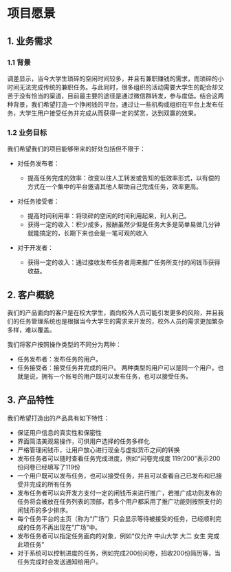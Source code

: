 # 项目愿景

## 1. 业务需求

### 1.1 背景
调差显示，当今大学生琐碎的空闲时间较多，并且有兼职赚钱的需求，而琐碎的小时间无法完成传统的兼职任务。与此同时，很多组织的活动需要大学生的配合却又苦于没有恰当的渠道，目前最主要的途径是通过微信群转发，参与度低。结合这两种背景，我们希望打造一个挣闲钱的平台，通过让一些机构或组织在平台上发布任务，大学生用户接受任务并完成从而获得一定的奖赏，达到双赢的效果。

### 1.2 业务目标
我们希望我们的项目能够带来的好处包括但不限于：
- 对任务发布者：
  - 提高任务完成的效率：改变以往人工转发或告知的低效率形式，以有偿的方式在一个集中的平台邀请其他人帮助自己完成任务，效率更高。

- 对任务接受者：
  - 提高时间利用率：将琐碎的空闲的时间利用起来，利人利己。
  - 获得一定的收入：积少成多，报酬虽然少但是任务大多是简单易做几分钟就能搞定的，长期下来也会是一笔可观的收入

- 对于开发者：
  - 获得一定的收入：通过接收发布任务者用来推广任务所支付的闲钱币获得收益。


## 2. 客户概貌
我们的产品面向的客户是在校大学生，面向校外人员可能引发更多的风险，并且我们的任务管理系统也是根据当今大学生的需求来开发的，校外人员的需求更加繁杂多样，难以覆盖。

我们将客户按照操作类型的不同分为两种：
- 任务发布者：发布任务的用户。
- 任务接受者：接受任务并完成的用户。
两种类型的用户可以是同一个用户。也就是说，拥有一个账号的用户既可以发布任务，也可以接受任务。


## 3. 产品特性

我们希望打造出的产品具有如下特性：
- 保证用户信息的真实性和保密性
- 界面简洁美观易操作，可供用户选择的任务多样化
- 严格管理闲钱币，让用户放心进行现金与虚拟货币之间的转换
- 发布任务者可以随时查看任务完成进度，例如“问卷完成度 119/200”表示200份问卷已经填写了119份
- 一个用户既可以发布任务，也可以接受任务，并且可以查看自己已发布和已接受并完成的所有任务
- 发布任务者可以向开发方支付一定的闲钱币来进行推广，若推广成功则发布的任务将会被放在任务列表的顶部，若多个用户都采用了推广功能则按照支付的闲钱币的多少排序。
- 每个任务平台的主页（称为“广场”）只会显示等待被接受的任务，已经顺利完成的任务不再出现在“广场”中。
- 发布任务者可以指定任务面向的对象，例如“仅允许 中山大学 大二 女生 完成此项任务”
- 对于系统可以控制进度的任务，例如完成200份问卷，招收200份简历等，当任务完成时会发送通知给用户。
